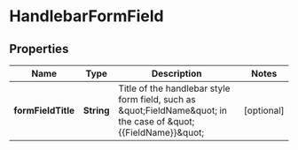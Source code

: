 
# HandlebarFormField

## Properties
Name | Type | Description | Notes
------------ | ------------- | ------------- | -------------
**formFieldTitle** | **String** | Title of the handlebar style form field, such as \&quot;FieldName\&quot; in the case of \&quot;{{FieldName}}\&quot; |  [optional]




